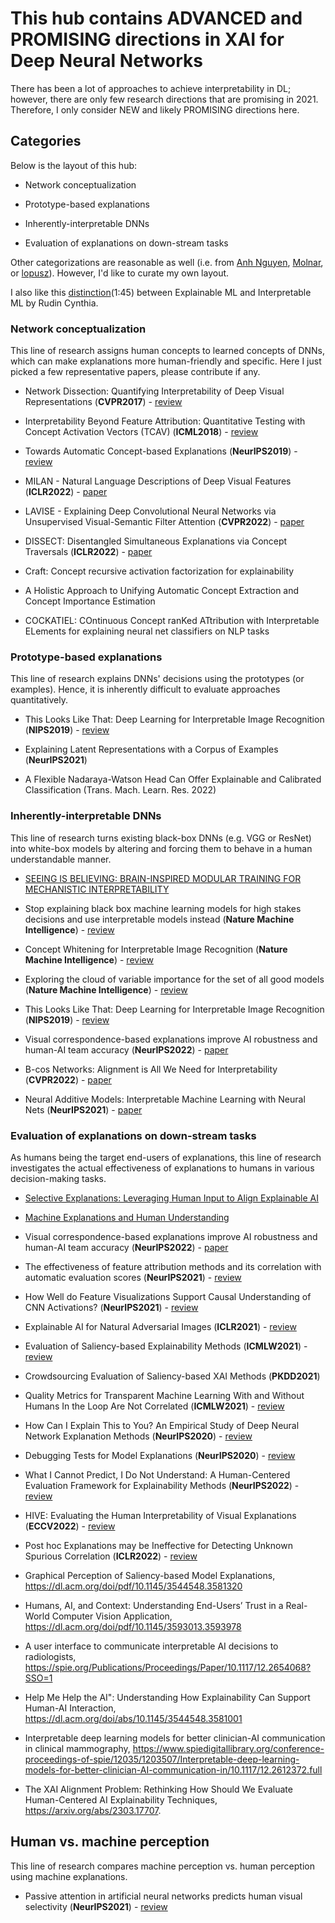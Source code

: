 # This hub contains ADVANCED and PROMISING directions in XAI for Deep Neural Networks
There has been a lot of approaches to achieve interpretability in DL; however, there are only few research directions that are promising in 2021. Therefore, I only consider NEW and likely PROMISING directions here. 

## Categories

<!-- I took this picture from [Linardatos et al.](https://www.ncbi.nlm.nih.gov/pmc/articles/PMC7824368/) to show how people are categorizing interpretability methods for Deep Learning smh.

![](images/IML_method_categorization.png) -->
Below is the layout of this hub:

- Network conceptualization

- Prototype-based explanations

- Inherently-interpretable DNNs

- Evaluation of explanations on down-stream tasks



Other categorizations are reasonable as well (i.e. from [Anh Nguyen](https://github.com/anguyen8/XAI-papers), [Molnar](https://christophm.github.io/interpretable-ml-book/taxonomy-of-interpretability-methods.html), or [lopusz](https://github.com/lopusz/awesome-interpretable-machine-learning)). However, I'd like to curate my own layout.

I also like this [distinction](https://www.youtube.com/watch?v=sl78EgrT4TY)(1:45) between Explainable ML and Interpretable ML by Rudin Cynthia.


### Network conceptualization
This line of research assigns human concepts to learned concepts of DNNs, which can make explanations more human-friendly and specific. Here I just picked a few representative papers, please contribute if any.


- <a name="todo"></a> Network Dissection: Quantifying Interpretability of Deep Visual Representations (**CVPR2017**) - [review ](https://github.com/luulinh90s/paper-review-interpretable-DL/edit/master/reviews/Network_dissection.md)
- <a name="todo"></a> Interpretability Beyond Feature Attribution: Quantitative Testing with Concept Activation Vectors (TCAV) (**ICML2018**) - [review ](https://github.com/luulinh90s/paper-review-interpretable-DL/edit/master/reviews/TCAV.md)
- <a name="todo"></a> Towards Automatic Concept-based Explanations (**NeurIPS2019**) - [review ](https://github.com/luulinh90s/paper-review-interpretable-DL/edit/master/reviews/ACE.md)
- <a name="todo"></a> MILAN - Natural Language Descriptions of Deep Visual Features (**ICLR2022**) - [paper](https://arxiv.org/pdf/2201.11114.pdf)
- <a name="todo"></a> LAVISE - Explaining Deep Convolutional Neural Networks via Unsupervised Visual-Semantic Filter Attention (**CVPR2022**) - [paper](https://openaccess.thecvf.com/content/CVPR2022/papers/Yang_Explaining_Deep_Convolutional_Neural_Networks_via_Latent_Visual-Semantic_Filter_Attention_CVPR_2022_paper.pdf)
- <a name="todo"></a> DISSECT: Disentangled Simultaneous Explanations via Concept Traversals (**ICLR2022**) - [paper](https://arxiv.org/pdf/2105.15164.pdf)

- Craft: Concept recursive activation factorization for explainability
  
- A Holistic Approach to Unifying Automatic Concept Extraction and Concept Importance Estimation
  
- COCKATIEL: COntinuous Concept ranKed ATtribution with Interpretable ELements for explaining neural net classifiers on NLP tasks


### Prototype-based explanations
This line of research explains DNNs' decisions using the prototypes (or examples). Hence, it is inherently difficult to evaluate approaches quantitatively.

- <a name="todo"></a> This Looks Like That: Deep Learning for Interpretable Image Recognition (**NIPS2019**) - [review ](https://github.com/luulinh90s/paper-review-interpretable-DL/edit/master/reviews/protoPNET.md)

- <a name="todo"></a> Explaining Latent Representations with a Corpus of Examples (**NeurIPS2021**)

 - A Flexible Nadaraya-Watson Head Can Offer Explainable and Calibrated Classification (Trans. Mach. Learn. Res. 2022)



### Inherently-interpretable DNNs
This line of research turns existing black-box DNNs (e.g. VGG or ResNet) into white-box models by altering and forcing them to behave in a human understandable manner.

- [SEEING IS BELIEVING: BRAIN-INSPIRED MODULAR TRAINING FOR MECHANISTIC INTERPRETABILITY](https://kindxiaoming.github.io/pdfs/BIMT.pdf)

- <a name="todo"></a> Stop explaining black box machine learning models for high stakes decisions and use interpretable models instead (**Nature Machine Intelligence**) - [review ](https://github.com/luulinh90s/paper-review-interpretable-DL/edit/master/reviews/rudin_nature.md)
- <a name="todo"></a> Concept Whitening for Interpretable Image Recognition (**Nature Machine Intelligence**) - [review ](https://github.com/luulinh90s/paper-review-interpretable-DL/edit/master/reviews/concept_whitening.md)
- <a name="todo"></a> Exploring the cloud of variable importance for the set of all good models (**Nature Machine Intelligence**) - [review ](https://github.com/luulinh90s/paper-review-interpretable-DL/edit/master/reviews/cloud_variable.md)
- <a name="todo"></a> This Looks Like That: Deep Learning for Interpretable Image Recognition (**NIPS2019**) - [review ](https://github.com/luulinh90s/paper-review-interpretable-DL/edit/master/reviews/protoPNET.md)
- <a name="todo"></a> Visual correspondence-based explanations improve AI robustness and human-AI team accuracy (**NeurIPS2022**) - [paper](https://arxiv.org/pdf/2208.00780.pdf)
- <a name="todo"></a> B-cos Networks: Alignment is All We Need for Interpretability (**CVPR2022**) - [paper](https://arxiv.org/pdf/2205.10268.pdf)
- <a name="todo"></a> Neural Additive Models: Interpretable Machine Learning with Neural Nets (**NeurIPS2021**) - [paper](https://arxiv.org/pdf/2004.13912.pdf)

### Evaluation of explanations on down-stream tasks
As humans being the target end-users of explanations, this line of research investigates the actual effectiveness of explanations to humans in various decision-making tasks.

- [Selective Explanations: Leveraging Human Input to Align Explainable AI](https://twitter.com/vivwylai/status/1663948166721576960)

- [Machine Explanations and Human Understanding](https://twitter.com/chachaachen/status/1667218329885618176)

- <a name="todo"></a> Visual correspondence-based explanations improve AI robustness and human-AI team accuracy (**NeurIPS2022**) - [paper](https://arxiv.org/pdf/2208.00780.pdf)

- <a name="todo"></a> The effectiveness of feature attribution methods and
its correlation with automatic evaluation scores (**NeurIPS2021**) - [review ](https://github.com/luulinh90s/paper-review-interpretable-DL/edit/master/reviews/anhnguyen_effect.md)

- <a name="todo"></a> How Well do Feature Visualizations Support Causal Understanding of CNN Activations? (**NeurIPS2021**) - [review ](https://github.com/luulinh90s/paper-review-interpretable-DL/edit/master/reviews/cantpredict_dontunderstand.md)


- <a name="todo"></a> Explainable AI for Natural Adversarial Images (**ICLR2021**) - [review ](https://github.com/luulinh90s/paper-review-interpretable-DL/edit/master/reviews/xai_adv_evaluation.md)

- <a name="todo"></a> Evaluation of Saliency-based Explainability Methods (**ICMLW2021**) - [review ](https://github.com/luulinh90s/paper-review-interpretable-DL/edit/master/reviews/saliency_evaluation.md) 

- <a name="todo"></a> Crowdsourcing Evaluation of Saliency-based XAI Methods (**PKDD2021**)

- <a name="todo"></a> Quality Metrics for Transparent Machine Learning
With and Without Humans In the Loop Are Not Correlated (**ICMLW2021**) - [review ](https://github.com/luulinh90s/paper-review-interpretable-DL/edit/master/reviews/NA.md) 

- <a name="todo"></a> How Can I Explain This to You? An Empirical Study of Deep Neural Network Explanation Methods (**NeurIPS2020**) - [review ](https://github.com/luulinh90s/paper-review-interpretable-DL/edit/master/reviews/jeyakumar2020can.md)

- <a name="todo"></a> Debugging Tests for Model Explanations (**NeurIPS2020**) - [review ](https://github.com/luulinh90s/paper-review-interpretable-DL/edit/master/reviews/debugging_tests.md)

- <a name="todo"></a> What I Cannot Predict, I Do Not Understand: A Human-Centered Evaluation Framework for Explainability Methods (**NeurIPS2022**) - [review ](https://github.com/luulinh90s/paper-review-interpretable-DL/edit/master/reviews/cantpredict_dontunderstand.md)

- <a name="todo"></a> HIVE: Evaluating the Human Interpretability of Visual Explanations (**ECCV2022**) - [review ](https://github.com/luulinh90s/paper-review-interpretable-DL/edit/master/reviews/HIVE.md)

- <a name="todo"></a> Post hoc Explanations may be Ineffective for Detecting Unknown Spurious Correlation (**ICLR2022**) - [review ](https://github.com/luulinh90s/paper-review-interpretable-DL/edit/master/reviews/spurious_signal.md)

- Graphical Perception of Saliency-based Model Explanations, https://dl.acm.org/doi/pdf/10.1145/3544548.3581320

- Humans, AI, and Context: Understanding End-Users’ Trust in a Real-World Computer Vision Application, https://dl.acm.org/doi/pdf/10.1145/3593013.3593978

- A user interface to communicate interpretable AI decisions to radiologists, https://spie.org/Publications/Proceedings/Paper/10.1117/12.2654068?SSO=1

- Help Me Help the AI": Understanding How Explainability Can Support Human-AI Interaction, https://dl.acm.org/doi/abs/10.1145/3544548.3581001
  
- Interpretable deep learning models for better clinician-AI communication in clinical mammography, https://www.spiedigitallibrary.org/conference-proceedings-of-spie/12035/1203507/Interpretable-deep-learning-models-for-better-clinician-AI-communication-in/10.1117/12.2612372.full

- The XAI Alignment Problem: Rethinking How Should We Evaluate Human-Centered AI Explainability Techniques, https://arxiv.org/abs/2303.17707.

## Human vs. machine perception
This line of research compares machine perception vs. human perception using machine explanations.

- <a name="todo"></a> Passive attention in artificial neural networks predicts human visual selectivity (**NeurIPS2021**) - [review ](https://github.com/luulinh90s/paper-review-interpretable-DL/edit/master/reviews/IBG_vs_human_perception.md)



<!-- ### 2021
- ICLR 2021
  - Attribution/saliency maps:
    - Decoy-enhanced Saliency Maps
    - Ablation Path Saliency
    - Variational saliency maps for explaining model's behavior
    - A-FMI: Learning Attributions from Deep Networks via Feature Map Importance

  - Evaluating visual explanation:
    - Exemplary Natural Images Explain CNN Activations Better than State-of-the-Art Feature Visualization
    - Evaluations and Methods for Explanation through Robustness Analysis
    - Investigating and Simplifying Masking-based Saliency Methods for Model Interpretability

- CVPR 2021

### 2020

- <a name="todo"></a> SAM: The Sensitivity of Attribution Methods to Hyperparameters (**CVPR2020**) - [review ](https://github.com/luulinh90s/paper-review-interpretable-DL/edit/master/SAM.md) 
- <a name="todo"></a> Interpreting Latent Space of GANs for Semantic Face Editing (**CVPR2020**) - [review ](https://github.com/luulinh90s/paper-review-interpretable-DL/edit/master/interfacegan.md) 
- <a name="todo"></a> Image Processing Using Multi-Code GAN Prior (**CVPR2020**) - [review ](https://github.com/luulinh90s/paper-review-generative-models/blob/master/mganprior.md) 
- <a name="todo"></a> Semantic Hierarchy Emerges in Deep Generative Representations for
Scene Synthesis (**arXiv**) - [review ](https://github.com/luulinh90s/paper-review-interpretable-DL/edit/master/Hi_GAN.md) 
- <a name="todo"></a> Does the Whole Exceed its Parts? The Effect of AI Explanations on Complementary Team Performance (**arXiv**) - [review ](https://github.com/luulinh90s/paper-review-interpretable-DL/edit/master/gagan1.md) 
- <a name="todo"></a> Shortcut Learning in Deep Neural Networks (**arXiv2020**) - [review ](https://github.com/luulinh90s/paper-review-interpretable-DL/edit/master/shortcut_learning.md)
- <a name="todo"></a> Are Visual Explanations Useful? A Case Study in Model-in-the-Loop Prediction (**arXiv2020**) - [review ](https://github.com/luulinh90s/paper-review-interpretable-DL/edit/master/chu_paper.md)
- <a name="todo"></a> How Useful Are the Machine-Generated Interpretations to General Users? A Human Evaluation on Guessing the Incorrectly Predicted Labels (**arXiv2020**) - [review ](https://github.com/luulinh90s/paper-review-interpretable-DL/edit/master/shen_paper.md)


### 2019
Neural Networks
- <a name="todo"></a> GAN Dissection: Visualizing and Understanding Generative Adversarial Networks (**ICLR2019**) - [review ](https://github.com/luulinh90s/paper-review-interpretable-DL/edit/master/gan_dissect.md) 
- <a name="todo"></a> This Looks Like That: Deep Learning for Interpretable Image Recognition (**NeurIPS2019**) - [review ](https://github.com/luulinh90s/paper-review-interpretable-DL/edit/master/protoPNET.md) 
- <a name="todo"></a> Towards Automatic Concept-based Explanations (**NeurIPS2019**) - [review ](https://github.com/luulinh90s/paper-review-interpretable-DL/edit/master/ACE.md)
- <a name="todo"></a> A Benchmark for Interpretability Methods in Deep Neural Networks (**NeurIPS2019**) - [review ](https://github.com/luulinh90s/paper-review-interpretable-DL/edit/master/ROAR.md)
### 2018
- <a name="todo"></a> Generating Counterfactual Explanations with Natural Language (**ICML2018**) - [review ](https://github.com/luulinh90s/paper-review-interpretable-DL/edit/master/counterfactual.md) 
- <a name="todo"></a> Interpretable Discovery in Large Image Data Sets (**ICML2018**) - [review ](https://github.com/luulinh90s/paper-review-interpretable-DL/edit/master/demud.md) 
- <a name="todo"></a> Towards Providing Explanations for AI Planner Decisions (**IJCAI/ECAI2018**) - [review ](https://github.com/luulinh90s/paper-review-interpretable-DL/edit/master/XAI-plan.md) 
- <a name="todo"></a> Learning to Explain: An Information-Theoretic Perspective on Model Interpretation (**ICML2018**) - [review ](https://github.com/luulinh90s/paper-review-interpretable-DL/edit/master/L2X.md) 
- <a name="todo"></a> Anchors: High-Precision Model-Agnostic Explanations (**AAAI2018**) - [review ](https://github.com/luulinh90s/paper-review-interpretable-DL/edit/master/anchors.md) 
- <a name="todo"></a> Benchmarking Attribution Methods with Relative Feature Importance (**arXiv2018**) - [review ](https://github.com/luulinh90s/paper-review-interpretable-DL/edit/master/BAM.md) 
- <a name="todo"></a> Sanity Checks for Saliency Maps (**NeuRIPS2018**) - [review ](https://github.com/luulinh90s/paper-review-interpretable-DL/edit/master/sanity_checks.md) 
### 2017
- <a name="todo"></a> Visualizing Deep Neural Network Decisions: Prediction Difference Analysis (**ICLR2017**) - [review ](https://github.com/luulinh90s/paper-review-interpretable-DL/edit/master/evidence.md) 
- <a name="todo"></a> Interpretable Deep Models for ICU Outcome Prediction (**AMIA 2016**) - [review ](https://github.com/luulinh90s/paper-review-interpretable-DL/edit/master/icu_mimic.md) 
### 2016
- <a name="todo"></a> Examples are not enough, learn to criticize! Criticism for Interpretability (**NIPS2016**) - [review ](https://github.com/luulinh90s/paper-review-interpretable-DL/edit/master/MMD-critic.md) 
- <a name="todo"></a> The Mythos of Model Interpretability (**ICML2016**) - [review ](https://github.com/luulinh90s/paper-review-interpretable-DL/edit/master/mythos.md) 
- <a name="todo"></a> Deep Neural Decision Forests (**IJCAI2016**) - [review ](https://github.com/luulinh90s/paper-review-interpretable-DL/edit/master/forests.md) 
- <a name="todo"></a> InfoGAN: Interpretable Representation Learning by Information Maximizing Generative Adversarial Nets (**NIPS2016**) - [review ](https://github.com/luulinh90s/paper-review-interpretable-DL/edit/master/info_gan.md) 
- <a name="todo"></a> "Why Should I Trust You?": Explaining the Predictions of Any Classifier (**arXiv**) - [review ](https://github.com/luulinh90s/paper-review-interpretable-DL/edit/master/lime.md) 
### 2015
- <a name="todo"></a> Understanding Neural Networks Through Deep Visualization (**ICML2015**) - [review ](https://github.com/luulinh90s/paper-review-interpretable-DL/edit/master/understandNN.md) 
### 2013
- <a name="todo"></a> Visualizing and Understanding Convolutional Networks - [review ](https://github.com/luulinh90s/paper-review-interpretable-DL/edit/master/deconvnet.md)  -->
